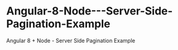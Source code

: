 # Angular-8-Node---Server-Side-Pagination-Example
Angular 8 + Node - Server Side Pagination Example
